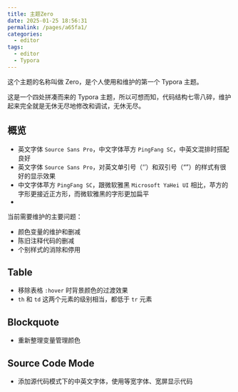 ```yaml
---
title: 主题Zero
date: 2025-01-25 18:56:31
permalink: /pages/a65fa1/
categories: 
  - editor
tags: 
  - editor
  - Typora
---
```

这个主题的名称叫做 Zero，是个人使用和维护的第一个 Typora 主题。

这是一个四处拼凑而来的 Typora 主题，所以可想而知，代码结构七零八碎，维护起来完全就是无休无尽地修改和调试，无休无尽。

## 概览

- 英文字体 `Source Sans Pro`，中文字体苹方 `PingFang SC`，中英文混排时搭配良好
- 英文字体 `Source Sans Pro`，对英文单引号（‘’）和双引号（“”）的样式有很好的显示效果
- 中文字体苹方 `PingFang SC`，跟微软雅黑 `Microsoft YaHei UI` 相比，苹方的字形更接近正方形，而微软雅黑的字形更加扁平
-

当前需要维护的主要问题：

- 颜色变量的维护和删减
- 陈旧注释代码的删减
- 个别样式的消除和停用

## Table

- 移除表格 `:hover` 时背景颜色的过渡效果
- `th` 和 `td` 这两个元素的级别相当，都低于 `tr` 元素

## Blockquote

- 重新整理变量管理颜色

## Source Code Mode

- 添加源代码模式下的中英文字体，使用等宽字体、宽屏显示代码
